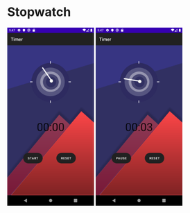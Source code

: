 # Stopwatch
<div>
    <img src="Start.png" width="200px"</img> 
    <img src="Pause.png" width="200px"</img>
</div>
